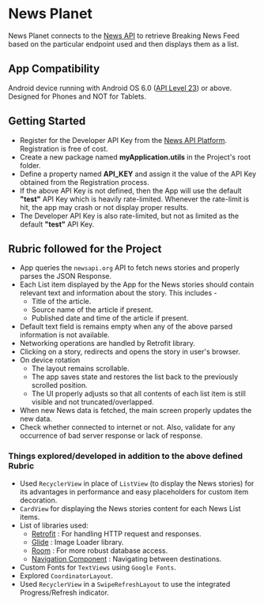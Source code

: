 # News Planet

News Planet connects to the [News API](https://newsapi.org/) to retrieve Breaking News Feed based on the particular endpoint used and then displays them as a list.

## App Compatibility

Android device running with Android OS 6.0 ([API Level 23](https://developer.android.com/about/versions/marshmallow/android-6.0)) or above. Designed for Phones and NOT for Tablets.

## Getting Started

* Register for the Developer API Key from the [News API Platform](https://newsapi.org/). Registration is free of cost.
* Create a new package named **myApplication.utils** in the Project's root folder.
* Define a property named **API_KEY** and assign it the value of the API Key obtained from the Registration process.
* If the above API Key is not defined, then the App will use the default **"test"** API Key which is heavily rate-limited. Whenever the rate-limit is hit, the app may crash or not display proper results.
* The Developer API Key is also rate-limited, but not as limited as the default **"test"** API Key.

## Rubric followed for the Project

* App queries the `newsapi.org` API to fetch news stories and properly parses the JSON Response.
* Each List item displayed by the App for the News stories should contain relevant text and information about the story. This includes -
	* Title of the article.
	* Source name of the article if present.
	* Published date and time of the article if present.
* Default text field is remains empty when any of the above parsed information is not available.
* Networking operations are handled by Retrofit library.
* Clicking on a story, redirects and opens the story in user's browser.
* On device rotation
	* The layout remains scrollable.
	* The app saves state and restores the list back to the previously scrolled position.
	* The UI properly adjusts so that all contents of each list item is still visible and not truncated/overlapped.
* When new News data is fetched, the main screen properly updates the new data.
* Check whether connected to internet or not. Also, validate for any occurrence of bad server response or lack of response.

### Things explored/developed in addition to the above defined Rubric

* Used `RecyclerView` in place of `ListView` (to display the News stories) for its advantages in performance and easy placeholders for custom item decoration.
* `CardView` for displaying the News stories content for each News List items.
* List of libraries used:
	- [Retrofit](https://square.github.io/retrofit/) : For handling HTTP request and responses.
	- [Glide](https://github.com/bumptech/glide) : Image Loader library.
	- [Room](https://developer.android.com/training/data-storage/room) :  For more robust database access.
	- [Navigation Component](https://developer.android.com/guide/navigation/navigation-getting-started) : Navigating between destinations. 
* Custom Fonts for `TextViews` using `Google Fonts`.
* Explored `CoordinatorLayout`.
* Used `RecyclerView` in a `SwipeRefreshLayout` to use the integrated Progress/Refresh indicator.
